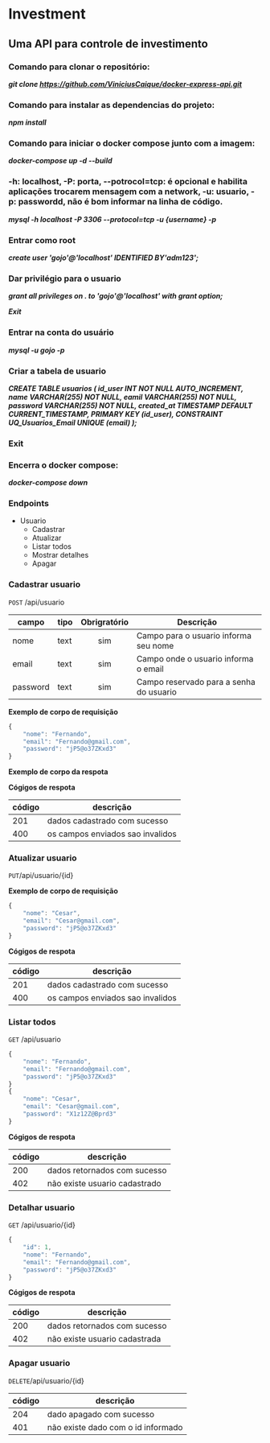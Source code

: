 # Investment 

## Uma API para controle de investimento 

### Comando para clonar o repositório: 
_**git clone https://github.com/ViniciusCaique/docker-express-api.git**_

### Comando para instalar as dependencias do projeto: 
_**npm install**_

### Comando para iniciar o docker compose junto com a imagem: 
_**docker-compose up -d --build**_


### -h: localhost, -P: porta, --potrocol=tcp: é opcional e habilita aplicações trocarem mensagem com a network, -u: usuario, -p: passwordd, não é bom informar na linha de código. 
_**mysql -h localhost -P 3306 --protocol=tcp -u {username} -p**_

### Entrar como root 
_**create user 'gojo'@'localhost' IDENTIFIED BY'adm123';**_

### Dar privilégio para o usuario
_**grant all privileges on . to 'gojo'@'localhost' with grant option;**_

_**Exit**_

### Entrar na conta do usuário
_**mysql -u gojo -p**_

### Criar a tabela de usuario
_**CREATE TABLE usuarios (
    id_user INT NOT NULL AUTO_INCREMENT,
    name VARCHAR(255) NOT NULL,
    eamil VARCHAR(255) NOT NULL,
    password VARCHAR(255) NOT NULL,
    created_at TIMESTAMP DEFAULT CURRENT_TIMESTAMP,
    PRIMARY KEY (id_user),
    CONSTRAINT UQ_Usuarios_Email UNIQUE (email)
);**_

### Exit


### Encerra o docker compose:
_**docker-compose down**_


### Endpoints

- Usuario   
    - Cadastrar 
    - Atualizar
    - Listar todos
    - Mostrar detalhes
    - Apagar



### Cadastrar usuario
`POST` /api/usuario

|campo|tipo|Obrigratório|Descrição
|------ |------|:-----------: |---------
|nome|text|sim|Campo para o usuario informa seu nome
|email|text|sim|Campo onde o usuario informa o email
|password|text|sim|Campo reservado para a senha do usuario


**Exemplo de corpo de requisição** 
```js
{
    "nome": "Fernando",
    "email": "Fernando@gmail.com",
    "password": "jP5@o37ZKxd3"
}
```


**Exemplo de corpo da respota**

**Cógigos de respota**

|código| descrição
| - | -
|201 | dados cadastrado com sucesso
|400 | os campos enviados sao invalidos


### Atualizar usuario
`PUT`/api/usuario/{id}


**Exemplo de corpo de requisição** 
```js
{
    "nome": "Cesar",
    "email": "Cesar@gmail.com",
    "password": "jP5@o37ZKxd3"
}
```

**Cógigos de respota**

|código| descrição
| - | -
|201 | dados cadastrado com sucesso
|400 | os campos enviados sao invalidos


### Listar todos
`GET` /api/usuario
```js
{
    "nome": "Fernando",
    "email": "Fernando@gmail.com",
    "password": "jP5@o37ZKxd3"
}
{
    "nome": "Cesar",
    "email": "Cesar@gmail.com",
    "password": "X1z12Z@Bprd3"
}
```


**Cógigos de respota**

|código| descrição
| - | -
|200 | dados retornados com sucesso
|402 | não existe usuario cadastrado


### Detalhar usuario

`GET` /api/usuario/{id}
```js
{
    "id": 1,
    "nome": "Fernando",
    "email": "Fernando@gmail.com",
    "password": "jP5@o37ZKxd3"
}
``` 

**Cógigos de respota**

|código| descrição
| - | -
|200 | dados retornados com sucesso
|402 | não existe usuario cadastrada    


### Apagar usuario
`DELETE`/api/usuario/{id}

|código| descrição
| - | -
|204 | dado apagado com sucesso
|401 | não existe dado com o id informado
